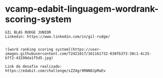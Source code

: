 # vcamp-edabit-linguagem-wordrank-scoring-system


    GIL BLAS RUDGE JUNIOR
    Linkedin: https://www.linkedin.com/in/gil-rudge/
    
    
    ![word ranking scoring system](https://user-images.githubusercontent.com/72421017/161161732-038fb373-30c1-4c25-b7f2-43298da1f5d5.jpg)

    Link do desafio realizado: https://edabit.com/challenge/sZZ4gr9RNN8JpMaEv
    
